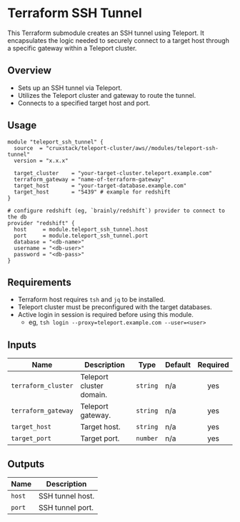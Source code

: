 # Terraform SSH Tunnel

This Terraform submodule creates an SSH tunnel using Teleport. It encapsulates
the logic needed to securely connect to a target host through a specific gateway
within a Teleport cluster.

## Overview

- Sets up an SSH tunnel via Teleport.
- Utilizes the Teleport cluster and gateway to route the tunnel.
- Connects to a specified target host and port.

## Usage

```hcl
module "teleport_ssh_tunnel" {
  source  = "cruxstack/teleport-cluster/aws//modules/teleport-ssh-tunnel"
  version = "x.x.x"

  target_cluster    = "your-target-cluster.teleport.example.com"
  terraform_gateway = "name-of-terraform-gateway"
  target_host       = "your-target-database.example.com"
  target_host       = "5439" # example for redshift
}

# configure redshift (eg, `brainly/redshift`) provider to connect to the db
provider "redshift" {
  host     = module.teleport_ssh_tunnel.host
  port     = module.teleport_ssh_tunnel.port
  database = "<db-name>"
  username = "<db-user>"
  password = "<db-pass>"
}
```

## Requirements

- Terraform host requires `tsh` and `jq` to be installed.
- Teleport cluster must be preconfigured with the target databases.
- Active login in session is required before using this module.
  - eg, `tsh login --proxy=teleport.example.com --user=<user>`

## Inputs

| Name                | Description              | Type     | Default | Required |
|---------------------|--------------------------|----------|---------|:--------:|
| `terraform_cluster` | Teleport cluster domain. | `string` | n/a     |   yes    |
| `terraform_gateway` | Teleport gateway.        | `string` | n/a     |   yes    |
| `target_host`       | Target host.             | `string` | n/a     |   yes    |
| `target_port`       | Target port.             | `number` | n/a     |   yes    |

## Outputs

| Name   | Description      |
|--------|------------------|
| `host` | SSH tunnel host. |
| `port` | SSH tunnel port. |
